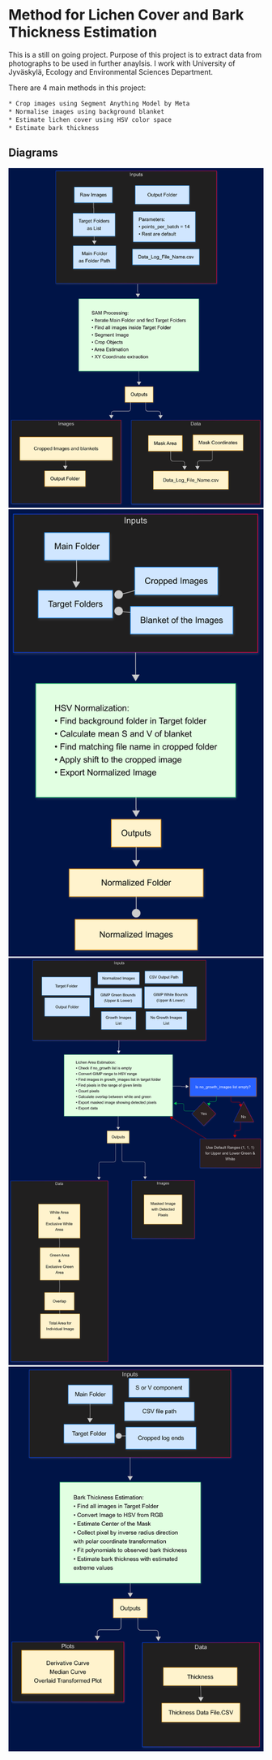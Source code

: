 # Method for Lichen Cover and Bark Thickness Estimation

This is a still on going project. Purpose of this project is to extract data from photographs to be used in further anaylsis.
I work with University of Jyväskylä, Ecology and Environmental Sciences Department.

There are 4 main methods in this project:

	* Crop images using Segment Anything Model by Meta
	* Normalise images using background blanket
	* Estimate lichen cover using HSV color space
	* Estimate bark thickness
	
## Diagrams

![SAM Diagram](diagrams/sam_diagram.png)
![Normalization Diagram](diagrams/normalization_diagram.png)
![Lichen Estimation Diagram](diagrams/lichen_estimation_diagram.png)
![Bark Thickness Estimation Diagram](diagrams/bark_thickness_diagram.png)
